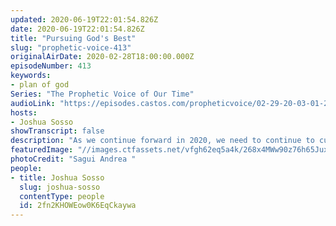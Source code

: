 ```yaml
---
updated: 2020-06-19T22:01:54.826Z
date: 2020-06-19T22:01:54.826Z
title: "Pursuing God's Best"
slug: "prophetic-voice-413"
originalAirDate: 2020-02-28T18:00:00.000Z
episodeNumber: 413
keywords:
- plan of god
Series: "The Prophetic Voice of Our Time"
audioLink: "https://episodes.castos.com/propheticvoice/02-29-20-03-01-20-Prophetic-Voice-of-our-Time-[mixdown]-01.mp3"
hosts:
- Joshua Sosso
showTranscript: false
description: "As we continue forward in 2020, we need to continue to cut away our own preconceived ideas so that we can be fully open to God's leading. We should be pursuing more than just a testimony to share, we should instead be pursuing to have the best plan God has for us..."
featuredImage: "//images.ctfassets.net/vfgh62eq5a4k/268x4MWw90z76h65JuxnxQ/b4034e83bfaf728d79d88c6050649f00/snow-covered-mountain-during-sunrise-618833__1_.jpg"
photoCredit: "Sagui Andrea "
people:
- title: Joshua Sosso
  slug: joshua-sosso
  contentType: people
  id: 2fn2KHOWEow0K6EqCkaywa
---
```

